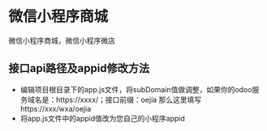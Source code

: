 # 微信小程序商城
微信小程序商城，微信小程序微店
## 接口api路径及appid修改方法
- 编辑项目根目录下的app.js文件，将subDomain值做调整，如果你的odoo服务域名是：https://xxxx/；接口前缀：oejia 那么这里填写 https://xxx/wxa/oejia
- 将app.js文件中的appid值改为您自己的小程序appid

